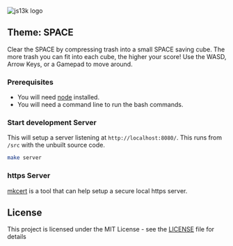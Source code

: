 ![js13k logo](https://js13kgames.com/img/logo.png)

## Theme: SPACE

Clear the SPACE by compressing trash into a small SPACE saving cube. The more trash you can fit into each cube, the higher your score!
Use the WASD, Arrow Keys, or a Gamepad to move around.


### Prerequisites

- You will need [node](https://nodejs.org/en/download/current/) installed.
- You will need a command line to run the bash commands.


### Start development Server

This will setup a server listening at `http://localhost:8080/`.
This runs from `/src` with the unbuilt source code.

```bash
make server
```



### https Server

[mkcert](https://github.com/FiloSottile/mkcert) is a tool that can help setup a secure local https server.


## License

This project is licensed under the MIT License - see the [LICENSE](LICENSE) file for details
